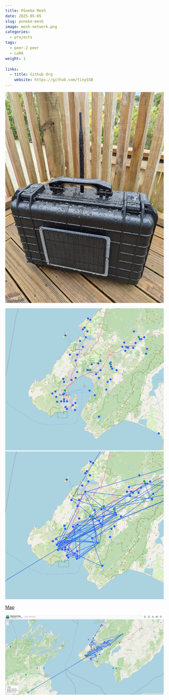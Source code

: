 ```yaml
---
title: Pōneke Mesh
date: 2025-05-05
slug: poneke-mesh
image: mesh-network.png
categories:
  - projects
tags:
  - peer-2-peer
  - LoRA
weight: 1

links:
  - title: Github Org
    website: https://github.com/tinySSB
---
```



![](LoRa-case.jpg)



![Meshtastic Nodes, (May 2025)](poneke-nodes.png)
![Mesh network connections (May 2025)](poneke-neighbours.png)

[Map](https://meshtastic.liamcottle.net/?lat=-41.24651893516453&lng=174.869384765625&zoom=11)

![](poneke-nodes.julian.jpg)



